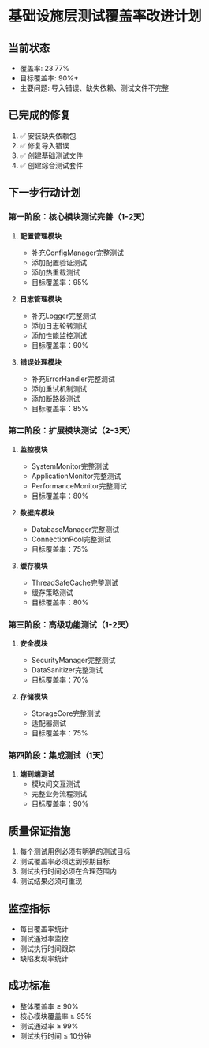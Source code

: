 # 基础设施层测试覆盖率改进计划

## 当前状态
- 覆盖率: 23.77%
- 目标覆盖率: 90%+
- 主要问题: 导入错误、缺失依赖、测试文件不完整

## 已完成的修复
1. ✅ 安装缺失依赖包
2. ✅ 修复导入错误
3. ✅ 创建基础测试文件
4. ✅ 创建综合测试套件

## 下一步行动计划

### 第一阶段：核心模块测试完善（1-2天）
1. **配置管理模块**
   - 补充ConfigManager完整测试
   - 添加配置验证测试
   - 添加热重载测试
   - 目标覆盖率：95%

2. **日志管理模块**
   - 补充Logger完整测试
   - 添加日志轮转测试
   - 添加性能监控测试
   - 目标覆盖率：90%

3. **错误处理模块**
   - 补充ErrorHandler完整测试
   - 添加重试机制测试
   - 添加断路器测试
   - 目标覆盖率：85%

### 第二阶段：扩展模块测试（2-3天）
1. **监控模块**
   - SystemMonitor完整测试
   - ApplicationMonitor完整测试
   - PerformanceMonitor完整测试
   - 目标覆盖率：80%

2. **数据库模块**
   - DatabaseManager完整测试
   - ConnectionPool完整测试
   - 目标覆盖率：75%

3. **缓存模块**
   - ThreadSafeCache完整测试
   - 缓存策略测试
   - 目标覆盖率：80%

### 第三阶段：高级功能测试（1-2天）
1. **安全模块**
   - SecurityManager完整测试
   - DataSanitizer完整测试
   - 目标覆盖率：70%

2. **存储模块**
   - StorageCore完整测试
   - 适配器测试
   - 目标覆盖率：75%

### 第四阶段：集成测试（1天）
1. **端到端测试**
   - 模块间交互测试
   - 完整业务流程测试
   - 目标覆盖率：90%

## 质量保证措施
1. 每个测试用例必须有明确的测试目标
2. 测试覆盖率必须达到预期目标
3. 测试执行时间必须在合理范围内
4. 测试结果必须可重现

## 监控指标
- 每日覆盖率统计
- 测试通过率监控
- 测试执行时间跟踪
- 缺陷发现率统计

## 成功标准
- 整体覆盖率 ≥ 90%
- 核心模块覆盖率 ≥ 95%
- 测试通过率 ≥ 99%
- 测试执行时间 ≤ 10分钟
